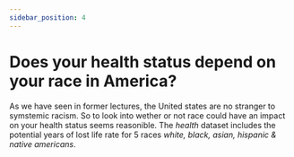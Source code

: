 ```yaml
---
sidebar_position: 4
---
```


# Does your health status depend on your race in America?

As we have seen in former lectures, the United states are no stranger to symstemic racism. So to look into wether or not race could have an impact on your health status seems reasonible. The *health* dataset includes the potential years of lost life rate for 5 races *white, black, asian, hispanic & native americans*. 